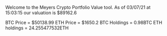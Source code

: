 Welcome to the Meyers Crypto Portfolio Value tool. 
As of 03/07/21 at 15:03:15 our valuation is $89162.6 

BTC Price = $50138.99
 ETH Price = $1650.2
BTC Holdings = 0.98BTC
 ETH holdings = 24.255477532ETH 

